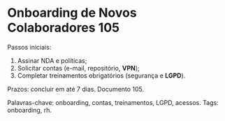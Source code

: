 # Onboarding de Novos Colaboradores 105

Passos iniciais:
1. Assinar NDA e políticas;
2. Solicitar contas (e-mail, repositório, **VPN**);
3. Completar treinamentos obrigatórios (segurança e **LGPD**).

Prazos: concluir em até 7 dias. Documento 105.

Palavras-chave: onboarding, contas, treinamentos, LGPD, acessos.
Tags: onboarding, rh.

